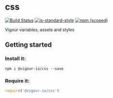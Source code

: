 # css

[![Build Status](https://api.travis-ci.org/vigour-io/css.svg)](https://travis-ci.org/vigour-io/css)
[![js-standard-style](https://img.shields.io/badge/code%20style-standard-brightgreen.svg)](http://standardjs.com/)
[![npm (scoped)](https://img.shields.io/npm/v/@vigour-io/css.svg)](https://github.com/vigour-io/css)

Vigour variables, assets and styles

## Getting started

### Install it:
```shell
npm i @vigour-io/css --save
```

### Require it:
```js
require('@vigour-io/css')
```

